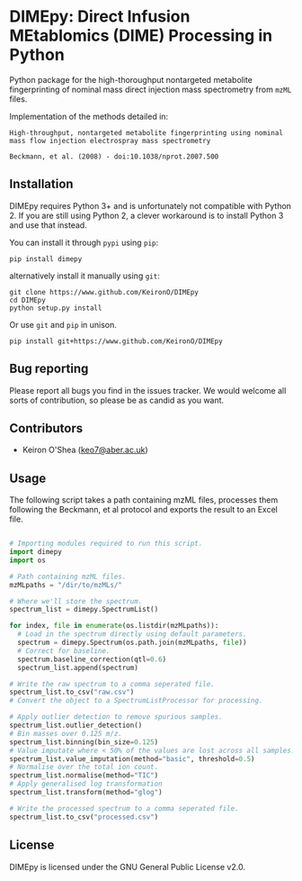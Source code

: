 # DIMEpy: Direct Infusion MEtablomics (DIME) Processing in Python

Python package for the high-thoroughput nontargeted metabolite fingerprinting of nominal mass direct injection mass spectrometry from ```mzML``` files.

Implementation of the methods detailed in:

```
High-throughput, nontargeted metabolite fingerprinting using nominal mass flow injection electrospray mass spectrometry

Beckmann, et al. (2008) - doi:10.1038/nprot.2007.500
```

## Installation

DIMEpy requires Python 3+ and is unfortunately not compatible with Python 2. If you are still using Python 2, a clever workaround is to install Python 3 and use that instead.

You can install it through ```pypi``` using ```pip```:

```
pip install dimepy
```

alternatively install it manually using ```git```:

```
git clone https://www.github.com/KeironO/DIMEpy
cd DIMEpy
python setup.py install
```

Or use ```git``` and ```pip``` in unison.

```
pip install git+https://www.github.com/KeironO/DIMEpy
```

## Bug reporting

Please report all bugs you find in the issues tracker. We would welcome all sorts of contribution, so please be as candid as you want.

## Contributors

* Keiron O'Shea (keo7@aber.ac.uk)

## Usage

The following script takes a path containing mzML files, processes them following the Beckmann, et al protocol and exports the result to an Excel file.


```python

# Importing modules required to run this script.
import dimepy
import os

# Path containing mzML files.
mzMLpaths = "/dir/to/mzMLs/"

# Where we'll store the spectrum.
spectrum_list = dimepy.SpectrumList()

for index, file in enumerate(os.listdir(mzMLpaths)):
  # Load in the spectrum directly using default parameters.
  spectrum = dimepy.Spectrum(os.path.join(mzMLpaths, file))
  # Correct for baseline.
  spectrum.baseline_correction(qtl=0.6)
  spectrum_list.append(spectrum)

# Write the raw spectrum to a comma seperated file.
spectrum_list.to_csv("raw.csv")
# Convert the object to a SpectrumListProcessor for processing.

# Apply outlier detection to remove spurious samples.
spectrum_list.outlier_detection()
# Bin masses over 0.125 m/z.
spectrum_list.binning(bin_size=0.125)
# Value imputate where < 50% of the values are lost across all samples.
spectrum_list.value_imputation(method="basic", threshold=0.5)
# Normalise over the total ion count.
spectrum_list.normalise(method="TIC")
# Apply generalised log transformation
spectrum_list.transform(method="glog")

# Write the processed spectrum to a comma seperated file.
spectrum_list.to_csv("processed.csv")
```

## License

DIMEpy is licensed under the GNU General Public License v2.0.
